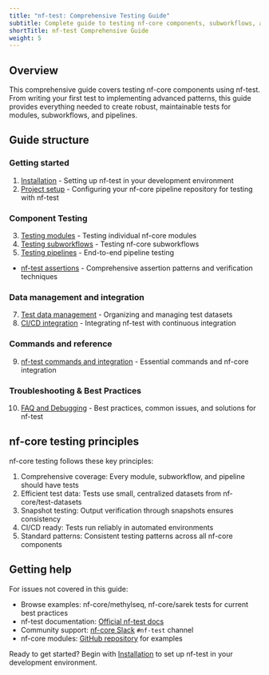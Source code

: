 ```yaml
---
title: "nf-test: Comprehensive Testing Guide"
subtitle: Complete guide to testing nf-core components, subworkflows, and pipelines with nf-test
shortTitle: nf-test Comprehensive Guide
weight: 5
---
```


## Overview

This comprehensive guide covers testing nf-core components using nf-test.
From writing your first test to implementing advanced patterns, this guide provides everything needed to create robust, maintainable tests for modules, subworkflows, and pipelines.

## Guide structure

### Getting started

1. [Installation](./components/01_installation.md) - Setting up nf-test in your development environment
2. [Project setup](./components/02_project_setup.md) - Configuring your nf-core pipeline repository for testing with nf-test

### Component Testing

3. [Testing modules](./components/03_testing_modules.md) - Testing individual nf-core modules
4. [Testing subworkflows](./components/04_testing_subworkflows.md) - Testing nf-core subworkflows
5. [Testing pipelines](./components/05_testing_pipelines.md) - End-to-end pipeline testing

- [nf-test assertions](./components/06_assertions.md) - Comprehensive assertion patterns and verification techniques

### Data management and integration

7. [Test data management](./components/07_test_data_management.md) - Organizing and managing test datasets
8. [CI/CD integration](./components/08_cicd_integration.md) - Integrating nf-test with continuous integration

### Commands and reference

9. [nf-test commands and integration](./components/09_commands_integration.md) - Essential commands and nf-core integration

### Troubleshooting & Best Practices

10. [FAQ and Debugging](./components/10_faq_debugging.md) - Best practices, common issues, and solutions for nf-test

## nf-core testing principles

nf-core testing follows these key principles:

1. Comprehensive coverage: Every module, subworkflow, and pipeline should have tests
2. Efficient test data: Tests use small, centralized datasets from nf-core/test-datasets
3. Snapshot testing: Output verification through snapshots ensures consistency
4. CI/CD ready: Tests run reliably in automated environments
5. Standard patterns: Consistent testing patterns across all nf-core components

## Getting help

For issues not covered in this guide:

- Browse examples: nf-core/methylseq, nf-core/sarek tests for current best practices
- nf-test documentation: [Official nf-test docs](https://code.askimed.com/nf-test/)
- Community support: [nf-core Slack](https://nf-co.re/join) `#nf-test` channel
- nf-core modules: [GitHub repository](https://github.com/nf-core/modules) for examples

Ready to get started? Begin with [Installation](./components/01_installation.md) to set up nf-test in your development environment.
